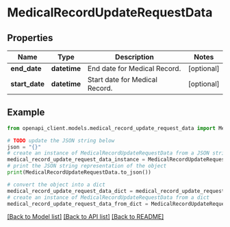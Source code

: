 # MedicalRecordUpdateRequestData


## Properties

Name | Type | Description | Notes
------------ | ------------- | ------------- | -------------
**end_date** | **datetime** | End date for Medical Record. | [optional] 
**start_date** | **datetime** | Start date for Medical Record. | [optional] 

## Example

```python
from openapi_client.models.medical_record_update_request_data import MedicalRecordUpdateRequestData

# TODO update the JSON string below
json = "{}"
# create an instance of MedicalRecordUpdateRequestData from a JSON string
medical_record_update_request_data_instance = MedicalRecordUpdateRequestData.from_json(json)
# print the JSON string representation of the object
print(MedicalRecordUpdateRequestData.to_json())

# convert the object into a dict
medical_record_update_request_data_dict = medical_record_update_request_data_instance.to_dict()
# create an instance of MedicalRecordUpdateRequestData from a dict
medical_record_update_request_data_from_dict = MedicalRecordUpdateRequestData.from_dict(medical_record_update_request_data_dict)
```
[[Back to Model list]](../README.md#documentation-for-models) [[Back to API list]](../README.md#documentation-for-api-endpoints) [[Back to README]](../README.md)


